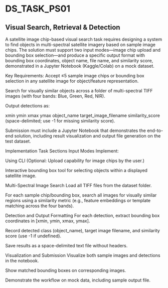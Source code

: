 # DS_TASK_PS01
## Visual Search, Retrieval &amp; Detection 

A satellite image chip-based visual search task requires designing a system to find objects in multi-spectral satellite imagery based on sample image chips. The solution must support two input modes—image chip upload and bounding box selection—and produce a specific output format with bounding box coordinates, object name, file name, and similarity score, demonstrated in a Jupyter Notebook (Kaggle/Colab) on a mock dataset.

Key Requirements: 
Accept ≤5 sample image chips or bounding box selection in any satellite image for object/feature representation.

Search for visually similar objects across a folder of multi-spectral TIFF images (with four bands: Blue, Green, Red, NIR).

Output detections as:

xmin ymin xmax ymax object_name target_image_filename similarity_score (space-delimited; use -1 for missing similarity score).

Submission must include a Jupyter Notebook that demonstrates the end-to-end solution, including result visualization and output file generation on the test dataset.

Implementation Task Sections
Input Modes
Implement:

Using CLI
(Optional: Upload capability for image chips by the user.)

Interactive bounding box tool for selecting objects within a displayed satellite image.

Multi-Spectral Image Search
Load all TIFF files from the dataset folder.

For each sample chip/bounding box, search all images for visually similar regions using a similarity metric (e.g., feature embeddings or template matching across the four bands).

Detection and Output Formatting
For each detection, extract bounding box coordinates in [xmin, ymin, xmax, ymax].

Record detected class (object_name), target image filename, and similarity score (use -1 if undefined).

Save results as a space-delimited text file without headers.

Visualization and Submission
Visualize both sample images and detections in the notebook.

Show matched bounding boxes on corresponding images.

Demonstrate the workflow on mock data, including sample output file.
